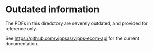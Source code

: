# Outdated information

The PDFs in this diredctory are severely outdated, and provided for reference only.

See https://github.com/vippsas/vipps-ecom-api for the current documentation.
